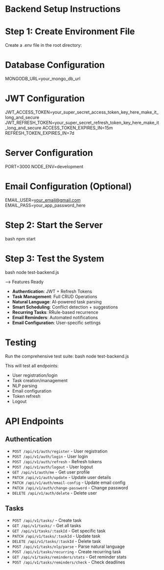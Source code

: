 # Backend Setup Instructions

# Step 1: Create Environment File
Create a .env file in the root directory:

# Database Configuration
MONGODB_URL=your_mongo_db_url

# JWT Configuration  
JWT_ACCESS_TOKEN=your_super_secret_access_token_key_here_make_it_long_and_secure
JWT_REFRESH_TOKEN=your_super_secret_refresh_token_key_here_make_it_long_and_secure
ACCESS_TOKEN_EXPIRES_IN=15m
REFRESH_TOKEN_EXPIRES_IN=7d

# Server Configuration
PORT=3000
NODE_ENV=development

# Email Configuration (Optional)
EMAIL_USER=your_email@gmail.com
EMAIL_PASS=your_app_password_here

# Step 2: Start the Server
bash
npm start

# Step 3: Test the System
bash
node test-backend.js

--> Features Ready
- **Authentication**: JWT + Refresh Tokens
- **Task Management**: Full CRUD Operations
- **Natural Language**: AI-powered task parsing
- **Smart Scheduling**: Conflict detection + suggestions
- **Recurring Tasks**: RRule-based recurrence
- **Email Reminders**: Automated notifications
- **Email Configuration**: User-specific settings

# Testing
Run the comprehensive test suite:
bash
node test-backend.js

This will test all endpoints:
- User registration/login
- Task creation/management  
- NLP parsing
- Email configuration
- Token refresh
- Logout

# API Endpoints

## Authentication
- `POST /api/v1/auth/register` - User registration
- `POST /api/v1/auth/login` - User login
- `POST /api/v1/auth/refresh` - Refresh tokens
- `POST /api/v1/auth/logout` - User logout
- `GET /api/v1/auth/me` - Get user profile
- `PATCH /api/v1/auth/update` - Update user details
- `PATCH /api/v1/auth/email-config` - Update email config
- `PATCH /api/v1/auth/change-password` - Change password
- `DELETE /api/v1/auth/delete` - Delete user

## Tasks
- `POST /api/v1/tasks/` - Create task
- `GET /api/v1/tasks/` - Get all tasks
- `GET /api/v1/tasks/:taskId` - Get specific task
- `PATCH /api/v1/tasks/:taskId` - Update task
- `DELETE /api/v1/tasks/:taskId` - Delete task
- `POST /api/v1/tasks/nlp/parse` - Parse natural language
- `POST /api/v1/tasks/recurring` - Create recurring task
- `GET /api/v1/tasks/reminders/stats` - Get reminder stats
- `POST /api/v1/tasks/reminders/check` - Check deadlines




